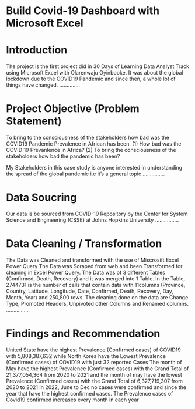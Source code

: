 # Build Covid-19 Dashboard with Microsoft Excel

# Introduction 
The project is the first project did in 30 Days of Learning Data Analyst Track using Microsoft Excel with Olarenwaju Oyinbooke. It was about the global lockdown due to the COVID19 Pandemic and since then, a whole lot of things have changed.
..............
# Project Objective (Problem Statement)
To bring to the consciousness of the stakeholders how bad was the COVID19 Pandemic Prevalence in African has been.
(1)	How bad was the COVID 19 Prevanlence in Africa?
(2)	To bring the consciousness of the stakeholders how bad the pandemic has been?

My Stakeholders in this case study is anyone interested in understanding the spread of the global pandemic i.e it’s a general topic
...............
# Data Soucring 
Our data is be sourced from COVID-19 Repository by the Center for System Science and Engineering (CSSE) at Johns Hopkins University
................
# Data Cleaning / Transformation
The Data was Cleaned and transformed with the use of Miscrosift Excel Power Query
The Data was Scraped from web and been Transformed for cleaning in Excel Power Query. The Data was of 3 different Tables (Confirmed, Death, Recovery) and it was merged into 1 Table.
In the Table, 2744731 is the number of cells that contain data with 11columns (Province, Country, Latitude, Longitude, Date, Confirmed, Death, Recovery, Day, Month, Year) and 250,800 rows.
The cleaning done on the data are Change Type, Promoted Headers, Unpivoted other Columns and Renamed columns.
................
# Findings and Recommendation
United State have the highest Prevalence (Confirmed cases) of COVID19 with 5,808,387,632 while North Korea have the Lowest Prevalence (Confirmed cases) of COVID19 with just 32 reported Cases
The month of May have the highest Prevalence (Confirmed cases) with the Grand Total of 21,377,054,364 from 2020 to 2021 and the month of may have the lowest Prevalence (Confirmed cases) with the Grand Total of 6,327,719,307 from 2020 to 2021
In 2022, June to Dec no cases were confirmed and since the year that have the highest confirmed cases.
The Prevalence cases of Covid19 confirmed increases every month in each year 
